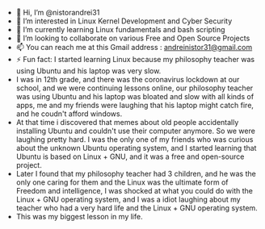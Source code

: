 - 👋 Hi, I’m @nistorandrei31
- 👀 I’m interested in Linux Kernel Development and Cyber Security
- 🌱 I’m currently learning Linux fundamentals and bash scripting
- 💞️ I’m looking to collaborate on various Free and Open Source Projects
- 📫 You can reach me at this Gmail address : andreinistor31@gmail.com
- ⚡ Fun fact: I started learning Linux because my philosophy teacher was using Ubuntu and his laptop was very slow.
- I was in 12th grade, and there was the coronavirus lockdown at our school, and we were continuing lessons online, our philosophy teacher was using Ubuntu and his laptop was bloated and slow with all kinds of apps, me and my friends were laughing that his laptop might catch fire, and he coudn't afford windows.
- At that time i discovered that memes about old people accidentally installing Ubuntu and couldn't use their computer anymore. So we were laughing pretty hard. I was the only one of my friends who was curious about the unknown Ubuntu operating system, and I started learning that Ubuntu is based on Linux + GNU, and it was a free and open-source project.
- Later I found that my philosophy teacher had 3 children, and he was the only one caring for them and the Linux was the ultimate form of Freedom and intelligence, I was shocked at what you could do with the Linux + GNU operating system, and I was a idiot laughing about my teacher who had a very hard life and the Linux + GNU operating system.
- This was my biggest lesson in my life.

<!---
nistorandrei31/nistorandrei31 is a ✨ special ✨ repository because its `README.md` (this file) appears on your GitHub profile.
You can click the Preview link to take a look at your changes.
--->
